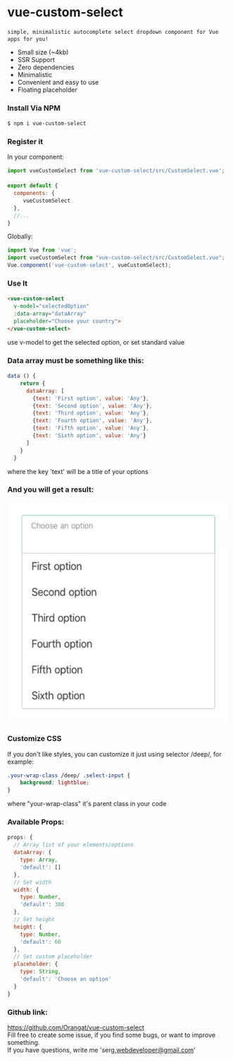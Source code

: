 # vue-custom-select

    simple, minimalistic autocomplete select dropdown component for Vue apps for you!

* Small size (~4kb)
* SSR Support
* Zero dependencies
* Minimalistic
* Convenient and easy to use
* Floating placeholder

### Install Via NPM

```bash
$ npm i vue-custom-select
```
### Register it

In your component:

```javascript
import vueCustomSelect from 'vue-custom-select/src/CustomSelect.vue';

export default {
  components: {
     vueCustomSelect
  },
  //...
}
```

Globally:

```javascript
import Vue from 'vue';
import vueCustomSelect from "vue-custom-select/src/CustomSelect.vue";
Vue.component('vue-custom-select', vueCustomSelect);
```

### Use It

```html
<vue-custom-select 
  v-model="selectedOption"
  :data-array="dataArray"
  placeholder="Choose your country">
</vue-custom-select>
```
use v-model to get the selected option, or set standard value

### Data array must be something like this:
```javascript
data () {
    return {
      dataArray: [
        {text: 'First option', value: 'Any'},
        {text: 'Second option', value: 'Any'},
        {text: 'Third option', value: 'Any'},
        {text: 'Fourth option', value: 'Any'},
        {text: 'Fifth option', value: 'Any'},
        {text: 'Sixth option', value: 'Any'}
      ]
    }
  }
```
where the key 'text' will be a title of your options

### And you will get a result:
<img style="width: 500px" src="https://raw.githubusercontent.com/orangat/vue-custom-select/master/custom-select.png">

### Customize CSS
If you don't like styles, you can customize it just using selector /deep/, for example:

```css
.your-wrap-class /deep/ .select-input {
    background: lightblue;
}
```
where "your-wrap-class" it's parent class in your code 

### Available Props:
```javascript
props: {
  // Array list of your elements/options 
  dataArray: {
    type: Array,
    'default': []
  },
  // Set width
  width: {
    type: Number,
    'default': 300
  },
  // Set height
  height: {
    type: Number,
    'default': 60
  },
  // Set custom placeholder
  placeholder: {
    type: String,
    'default': 'Choose an option'
  }
}
```

### Github link:
https://github.com/Orangat/vue-custom-select <br>
Fill free to create some issue, if you find some bugs, or want to improve something. <br>
If you have questions, write me 'serg,webdeveloper@gmail.com' 
